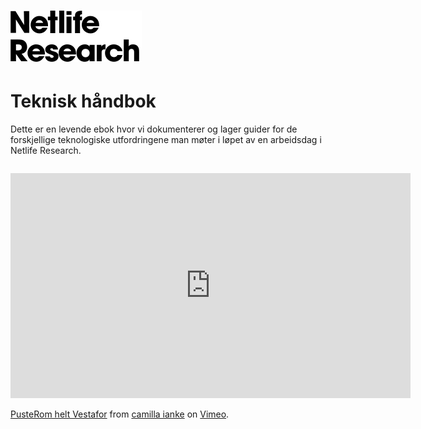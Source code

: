# ![](/assets/netlife.svg)

# Teknisk håndbok

Dette er en levende ebok hvor vi dokumenterer og lager guider for de forskjellige teknologiske utfordringene man møter i løpet av en arbeidsdag i Netlife Research.




```

```


<iframe src="https://player.vimeo.com/video/110138997" width="640" height="360" frameborder="0" webkitallowfullscreen mozallowfullscreen allowfullscreen></iframe>
<p><a href="https://vimeo.com/110138997">PusteRom helt Vestafor</a> from <a href="https://vimeo.com/user10304597">camilla ianke</a> on <a href="https://vimeo.com">Vimeo</a>.</p>